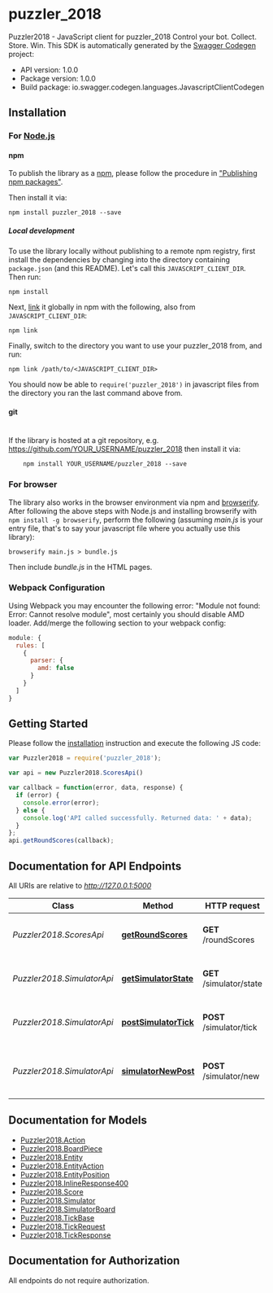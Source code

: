# puzzler_2018

Puzzler2018 - JavaScript client for puzzler_2018
Control your bot. Collect. Store. Win.
This SDK is automatically generated by the [Swagger Codegen](https://github.com/swagger-api/swagger-codegen) project:

- API version: 1.0.0
- Package version: 1.0.0
- Build package: io.swagger.codegen.languages.JavascriptClientCodegen

## Installation

### For [Node.js](https://nodejs.org/)

#### npm

To publish the library as a [npm](https://www.npmjs.com/),
please follow the procedure in ["Publishing npm packages"](https://docs.npmjs.com/getting-started/publishing-npm-packages).

Then install it via:

```shell
npm install puzzler_2018 --save
```

##### Local development

To use the library locally without publishing to a remote npm registry, first install the dependencies by changing 
into the directory containing `package.json` (and this README). Let's call this `JAVASCRIPT_CLIENT_DIR`. Then run:

```shell
npm install
```

Next, [link](https://docs.npmjs.com/cli/link) it globally in npm with the following, also from `JAVASCRIPT_CLIENT_DIR`:

```shell
npm link
```

Finally, switch to the directory you want to use your puzzler_2018 from, and run:

```shell
npm link /path/to/<JAVASCRIPT_CLIENT_DIR>
```

You should now be able to `require('puzzler_2018')` in javascript files from the directory you ran the last 
command above from.

#### git
#
If the library is hosted at a git repository, e.g.
https://github.com/YOUR_USERNAME/puzzler_2018
then install it via:

```shell
    npm install YOUR_USERNAME/puzzler_2018 --save
```

### For browser

The library also works in the browser environment via npm and [browserify](http://browserify.org/). After following
the above steps with Node.js and installing browserify with `npm install -g browserify`,
perform the following (assuming *main.js* is your entry file, that's to say your javascript file where you actually 
use this library):

```shell
browserify main.js > bundle.js
```

Then include *bundle.js* in the HTML pages.

### Webpack Configuration

Using Webpack you may encounter the following error: "Module not found: Error:
Cannot resolve module", most certainly you should disable AMD loader. Add/merge
the following section to your webpack config:

```javascript
module: {
  rules: [
    {
      parser: {
        amd: false
      }
    }
  ]
}
```

## Getting Started

Please follow the [installation](#installation) instruction and execute the following JS code:

```javascript
var Puzzler2018 = require('puzzler_2018');

var api = new Puzzler2018.ScoresApi()

var callback = function(error, data, response) {
  if (error) {
    console.error(error);
  } else {
    console.log('API called successfully. Returned data: ' + data);
  }
};
api.getRoundScores(callback);

```

## Documentation for API Endpoints

All URIs are relative to *http://127.0.0.1:5000*

Class | Method | HTTP request | Description
------------ | ------------- | ------------- | -------------
*Puzzler2018.ScoresApi* | [**getRoundScores**](docs/ScoresApi.md#getRoundScores) | **GET** /roundScores | get all scores for all finished rounds
*Puzzler2018.SimulatorApi* | [**getSimulatorState**](docs/SimulatorApi.md#getSimulatorState) | **GET** /simulator/state | Get the current state of the simulator
*Puzzler2018.SimulatorApi* | [**postSimulatorTick**](docs/SimulatorApi.md#postSimulatorTick) | **POST** /simulator/tick | specify the bot&#39;s action for this frame
*Puzzler2018.SimulatorApi* | [**simulatorNewPost**](docs/SimulatorApi.md#simulatorNewPost) | **POST** /simulator/new | record current score and skip to the next round


## Documentation for Models

 - [Puzzler2018.Action](docs/Action.md)
 - [Puzzler2018.BoardPiece](docs/BoardPiece.md)
 - [Puzzler2018.Entity](docs/Entity.md)
 - [Puzzler2018.EntityAction](docs/EntityAction.md)
 - [Puzzler2018.EntityPosition](docs/EntityPosition.md)
 - [Puzzler2018.InlineResponse400](docs/InlineResponse400.md)
 - [Puzzler2018.Score](docs/Score.md)
 - [Puzzler2018.Simulator](docs/Simulator.md)
 - [Puzzler2018.SimulatorBoard](docs/SimulatorBoard.md)
 - [Puzzler2018.TickBase](docs/TickBase.md)
 - [Puzzler2018.TickRequest](docs/TickRequest.md)
 - [Puzzler2018.TickResponse](docs/TickResponse.md)


## Documentation for Authorization

 All endpoints do not require authorization.

